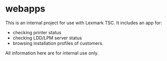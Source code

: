 # webapps
This is an internal project for use with Lexmark TSC. 
It includes an app for:
   - checking printer status
   - checking LDD/LPM server status
   - browsing installation profiles of customers.
 
 All information here are for internal use only.
